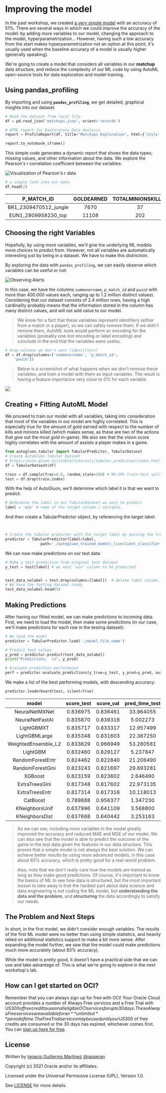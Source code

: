 # Improving the model

In the past workshop, we created [a very simple model](https://github.com/oracle-devrel/leagueoflegends-optimizer/blob/livelabs/hols/dataextraction/creatingmodel/creatingmodel.md) with an accuracy of 51%. There are several ways in which we could improve the accuracy of the model: by adding more variables to our model, changing the approach to the model, hyperparametrization... However, having such a low accuracy from the start makes hyperparametrization not an option at this point, it's usually used when the baseline accuracy of a model is usually higher (generally speaking).


We're going to create a model that considers all variables in our **matchup** data structure, and reduce the complexity of our ML code by using AutoML open-source tools for data exploration and model training.

## Using pandas_profiling

By importing and using **`pandas_profiling`**, we get detailed, graphical insights into our dataset.

```python
# Read the dataset from local file
df = pd.read_json('matchups.json', orient='records')

# HTML report for Exploratory Data Analysis
report = ProfileReport(df, title="Matchups Exploration", html={'style': {'full_width': True}})

report.to_notebook_iframe()
```

This simple code generates a dynamic report that shows the data types, missing values, and other information about the data. We explore the Pearson's r correlation coefficient between the variables:

![Visualization of Pearson's r data](https://raw.githubusercontent.com/oracle-devrel/leagueoflegends-optimizer/blob/main/images/a3-pearson.PNG?raw=true)


```python
# a simple look into our data
df.head(2)
```

| P_MATCH_ID | 	GOLDEARNED | 	TOTALMINIONSKILLED | 	WIN | 	KILLS | 	ASSISTS | 	DEATHS | 	CHAMPION | 	VISIONSCORE | 	PUUID | 	TOTALDAMAGEDEALTTOCHAMPIONS | 	SUMMONERNAME | 	GAMEVERSION |
| :--------: | :----------: | :---------------------: | :----: | :-----: | :------: | :------: | :--------: | :---------: | :--------: | :--------: | :--------: | :--------: |
| BR1_2309470512_jungle | 7670 | 37 | False | 4 | 2 | 7 | Graves | 23 | b1ZVlTG630NWh8Hgc7H-_-SErq3E3OkV50XSBuz_uzkIuA... |11215 | tired blessed | 	11.14.385.9967 |
| EUN1_2809958230_top | 11108 | 202 | False | 1 | 9 | 8 | Gwen | 28 | 19ii6j4OOWmkUaw_yAXhMOhcgUvZaK8M1yVT0I3HwBYQka... | 17617 | ozzyDD 	| 11.8.370.4668 |

## Choosing the right Variables

Hopefully, by using more variables, we'll give the underlying ML models more choices to predict from. However, not all variables are automatically interesting just by being in a dataset. We have to make this distinction. 

By exploring the data with `pandas_profiling`, we can easily observe which variables can be useful or not:

![Observing Alerts](./images/alerts.jpg)

In this case, we have the columns  `summonername`, `p_match_id` and `puuid` with more than 400.000 values each, ranging up to 1.2 million distinct values). Considering that our dataset consists of 2.4 million rows, having a high cardinality probably means that the information stored in the column has many distinct values, and will not add value to our model.
> We know for a fact that these variables represent identifiers (either from a match or a player), so we can safely remove them. If we didn't remove them, AutoML tools would perform an encoding for the variables (probably one-hot encoding or label encoding) and conclude in the end that the variables were uselss.

```python
# drop columns we don't want (identifiers)
df = df.drop(columns=['summonername', 'p_match_id',
    'puuid'])
```

> Below is a screenshot of what happens when we don't remove these variables, and train a model with them as input variables. The result is having a feature importance very close to 0% for each variable.

![](./images/identifiers.jpg)

## Creating + Fitting AutoML Model

We proceed to train our model with all variables, taking into consideration that most of the variables in our model are highly correlated. This is especially true for the amount of gold earned with respect to the number of kills and minions killed (which makes sense, as these are two of the actions that give out the most gold in-game). We also see that the vision score highly correlates with the amount of assists a player makes in a game.

```python
from autogluon.tabular import TabularPredictor, TabularDataset
# Create AutoGluon Tabular Dataset 
# https://auto.gluon.ai/stable/tutorials/tabular_prediction/index.html
df = TabularDataset(df)

train = df.sample(frac=0.8, random_state=200) # 80-20% train-test splitting
test = df.drop(train.index)
```

With the help of AutoGluon, we'll determine which label it is that we want to predict:

```python
# Determine the label in our TabularDataset we want to predict
label = 'win' # name of the target column / variable.
```

And then create a TabularPredictor object, by referencing the target label:

```python


# Create the tabular predictor with the target label by passing the training test
predictor = TabularPredictor(label=label,
                path='./autogluon_trained_models_liveclient_classifier').fit(train, time_limit=None)
```


We can now make predictions on our test data:

```python
# Make a test prediction from original test dataset
y_test = test[label] # we want 'win' column to be predicted


test_data_nolabel = test.drop(columns=[label])  # delete label column, also drop identifier column
# We have the testing dataset ready
test_data_nolabel.head(5)
```

## Making Predictions

After having our fitted model, we can make predictions to incoming data. First, we need to load the model, then make some predictions (in our case, we'll make predictions for each row in the testing dataset):

```python
# We load the model 
predictor = TabularPredictor.load('./model_file_name')

# Predict test values
y_pred = predictor.predict(test_data_nolabel)
print("Predictions:  \n", y_pred)

# Evaluate prediction performance
perf = predictor.evaluate_predictions(y_true=y_test, y_pred=y_pred, auxiliary_metrics=True)
```

We make a list of the best performing models, with descending accuracy:

```python
predictor.leaderboard(test, silent=True)
```

| model | score_test | score_val | pred_time_test | pred_time_val | fit_time | pred_time_test_marginal | pred_time_val_marginal | fit_time_marginal | stack_level | can_infer | fit_order |
| :----: | :---------: | :---------: | :-------------: | :-------------: | :--------: | :-------------: | :-------------: | :-------------: | :-------------: | :-------------: | :----------: |
| NeuralNetMXNet | 0.836975 |	0.836461 |	33.964055 | 2.709942 |	6597.902246 |	33.964055 |	2.709942 | 6597.902246 | 1 | True | 12 |
| NeuralNetFastAI | 0.835870 |	0.839318 |	5.002273 | 0.199540 |	823.687658 |	5.002273 | 0.199540 | 823.687658 | 	1 |	True |	10 |
| LightGBMXT |	0.835717 |	0.833317 | 	12.957499 | 0.471436 |	82.666493 | 	12.957499 |	0.471436 | 82.666493 | 	1	| True |	3 |
| LightGBMLarge | 0.835348 | 	0.831603 | 22.367250 | 1.271694 | 136.043589 | 22.367250 | 1.271694 | 136.043589 |	1 |	True |	13 |
| WeightedEnsemble_L2 | 0.833629 | 0.966949 | 53.280581 | 4.445315 | 7548.607457 | 0.009523 | 0.044953 | 8.442531 |	2 |	True |	14 |
| LightGBM | 0.832460 |	0.829127 | 5.237847 | 0.278245 | 57.027379 | 5.237847 | 0.278245 |	57.027379 |	1 |	True |	4 |
| RandomForestEntr | 0.824462 | 0.822840 | 21.206490 | 0.434653 | 396.571945 | 21.206490 |	0.434653 |	396.571945 |	1 |	True |	6 |
| RandomForestGini | 0.823243 | 0.821697 | 29.693281 | 0.436249 | 256.947097 | 29.693281 |	0.436249 |	256.947097 |	1 |	True |	5 |
| XGBoost |	0.823159 | 0.823602 | 2.646490 | 0.696468 |	27.096065 | 2.646490 | 0.696468 |	27.096065 |	1 |	True |	11 |
| ExtraTreesGini | 0.817348 | 0.817602 | 22.973135 | 0.235120 | 40.649245 | 22.973135 |	0.235120 |	40.649245 |	1 |	True |	8 |
| ExtraTreesEntr | 0.817314 | 0.817316 | 10.118013 | 0.233918 | 47.698864 | 10.118013 |	0.233918 |	47.698864 |	1 |	True |	9 |
| CatBoost | 0.789888 |	0.956377 | 1.347230 | 1.019444 | 35.908529 | 1.347230 |	1.019444 |	35.908529 |	1 |	True |	7 |
| KNeighborsUnif | 0.637996 | 0.641109 | 3.568800 | 0.234611 | 5.264223 | 3.568800 |	0.234611 |	5.264223 |	1 |	True |	1 |
| KNeighborsDist | 0.637668 | 0.640442 | 3.253163 | 0.237193 | 5.326229 | 3.253163 |	0.237193 |	5.326229 |	1 |	True |	2 |

> As we can see, including more variables in the model greatly improved the accuracy and reduced MAE and MSE of our model. We can also see that the model is able to predict the outcome of the game in the test data given the features in our data structure. This proves that a simple model is not always the best solution. We can achieve better results by using more advanced models, in this case about 83% accuracy, which is pretty good for a real-world problem.

> Also, note that we don't really care how the models are trained as long as they make good predictions. Of course, it's important to know the basics of ML to see how data is structured, but the most important lesson to take away is that the hardest part about data science and data engineering is not coding the ML model, but **understanding the data and the problem**, and **structuring** the data accordingly to satisfy our needs.

## The Problem and Next Steps

In short, in the first model, we didn't consider enough variables. The results of the first ML model were no better than using simple statistics, and heavily relied on additional statistics support to make a bit more sense. After expanding the model further, we saw that the model could make predictions much more accurately (about 83% accuracy).

While the model is pretty good, it doesn't have a practical side that we can use and take advantage of. This is what we're going to explore in the next workshop's lab.


## How can I get started on OCI?

Remember that you can always sign up for free with OCI! Your Oracle Cloud account provides a number of Always Free services and a Free Trial with US$300 of free credit to use on all eligible OCI services for up to 30 days. These Always Free services are available for an **unlimited** period of time. The Free Trial services may be used until your US$300 of free credits are consumed or the 30 days has expired, whichever comes first. You can [sign up here for free](https://signup.cloud.oracle.com/?source=:ex:tb:::::WWMK211125P00027&SC=:ex:tb:::::WWMK211125P00027&pcode=WWMK211125P00027).

## License

Written by [Ignacio Guillermo Martínez](https://www.linkedin.com/in/ignacio-g-martinez/) [@jasperan](https://github.com/jasperan)

Copyright (c) 2021 Oracle and/or its affiliates.

Licensed under the Universal Permissive License (UPL), Version 1.0.

See [LICENSE](../LICENSE) for more details.

